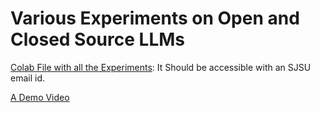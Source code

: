 # Various Experiments on Open and Closed Source LLMs
[Colab File with all the Experiments](https://drive.google.com/file/d/1fUiUfCROvouPIJTHPI-xa5uaWcl4Pzvs/view?usp=sharing): It Should be accessible with an SJSU email id.

[A Demo Video](https://drive.google.com/drive/folders/15JjP2SaO6B2dPi-5Sv3hbtIseB-LlJ5i?usp=drive_link)

